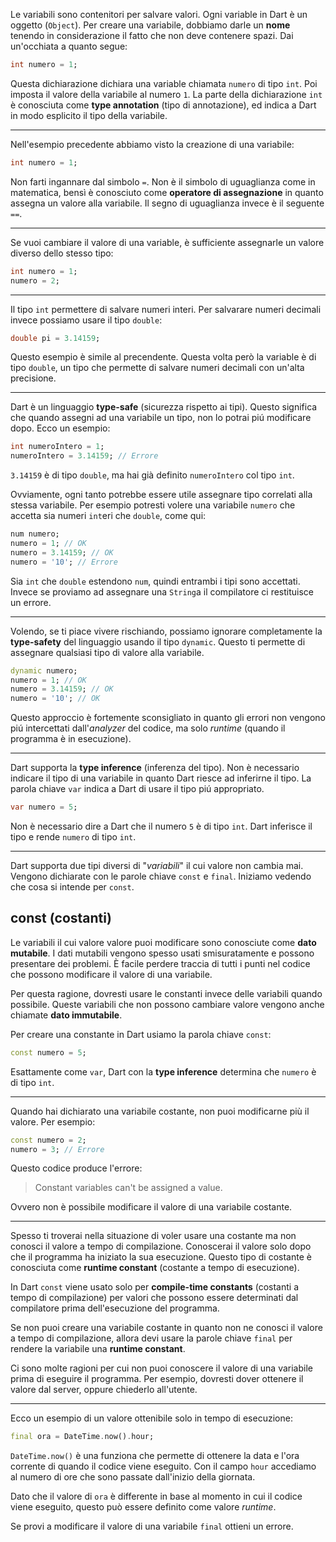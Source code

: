 Le variabili sono contenitori per salvare valori.
Ogni variable in Dart è un oggetto (`Object`).
Per creare una variabile, dobbiamo darle un __nome__ tenendo in considerazione il fatto che non deve contenere spazi.
Dai un'occhiata a quanto segue:

```dart
int numero = 1;
```

Questa dichiarazione dichiara una variable chiamata `numero` di tipo `int`.
Poi imposta il valore della variabile al numero `1`.
La parte della dichiarazione `int` è conosciuta come __type annotation__ (tipo di annotazione), ed indica a Dart in modo esplicito il tipo della variabile.

---

Nell'esempio precedente abbiamo visto la creazione di una variabile:

```dart
int numero = 1;
```

Non farti ingannare dal simbolo `=`.
Non è il simbolo di uguaglianza come in matematica, bensì è conosciuto come __operatore di assegnazione__ in quanto assegna un valore alla variabile.
Il segno di uguaglianza invece è il seguente `==`.

---

Se vuoi cambiare il valore di una variable, è sufficiente assegnarle un valore diverso dello stesso tipo:

```dart
int numero = 1;
numero = 2;
```

---

Il tipo `int` permettere di salvare numeri interi.
Per salvarare numeri decimali invece possiamo usare il tipo `double`:

```dart
double pi = 3.14159;
```

Questo esempio è simile al precendente. Questa volta però la variable è di tipo `double`, un tipo che permette di salvare numeri decimali con un'alta precisione.

---

Dart è un linguaggio __type-safe__ (sicurezza rispetto ai tipi).
Questo significa che quando assegni ad una variabile un tipo, non lo potrai piú modificare dopo. Ecco un esempio:

```dart
int numeroIntero = 1;
numeroIntero = 3.14159; // Errore
```

`3.14159` è di tipo `double`, ma hai già definito `numeroIntero` col tipo `int`.

Ovviamente, ogni tanto potrebbe essere utile assegnare tipo correlati alla stessa variabile. Per esempio potresti volere una variabile `numero` che accetta sia numeri `int`eri che `double`, come qui:
```dart
num numero;
numero = 1; // OK
numero = 3.14159; // OK
numero = '10'; // Errore
```

Sia `int` che `double` estendono `num`, quindi entrambi i tipi sono accettati.
Invece se proviamo ad assegnare una `String`a il compilatore ci restituisce un errore.

---

Volendo, se ti piace vivere rischiando, possiamo ignorare completamente la __type-safety__ del linguaggio usando il tipo `dynamic`.
Questo ti permette di assegnare qualsiasi tipo di valore alla variabile.

```dart
dynamic numero;
numero = 1; // OK
numero = 3.14159; // OK
numero = '10'; // OK
```

Questo approccio è fortemente sconsigliato in quanto gli errori non vengono piú intercettati dall'_analyzer_ del codice, ma solo _runtime_ (quando il programma è in esecuzione).

---

Dart supporta la __type inference__ (inferenza del tipo).
Non è necessario indicare il tipo di una variabile in quanto Dart riesce ad inferirne il tipo.
La parola chiave `var` indica a Dart di usare il tipo piú appropriato.

```dart
var numero = 5;
```

Non è necessario dire a Dart che il numero `5` è di tipo `int`.
Dart inferisce il tipo e rende `numero` di tipo `int`.

---

Dart supporta due tipi diversi di "_variabili_" il cui valore non cambia mai. Vengono dichiarate con le parole chiave `const` e `final`.
Iniziamo vedendo che cosa si intende per `const`.

## const (costanti)

Le variabili il cui valore valore puoi modificare sono conosciute come __dato mutabile__. I dati mutabili vengono spesso usati smisuratamente e possono presentare dei problemi. È facile perdere traccia di tutti i punti nel codice che possono modificare il valore di una variabile.

Per questa ragione, dovresti usare le constanti invece delle variabili quando possibile. Queste variabili che non possono cambiare valore vengono anche chiamate __dato immutabile__.

Per creare una constante in Dart usiamo la parola chiave `const`:

```dart
const numero = 5;
```

Esattamente come `var`, Dart con la __type inference__ determina che `numero` è di tipo `int`.

---

Quando hai dichiarato una variabile costante, non puoi modificarne più il valore. Per esempio:

```dart
const numero = 2;
numero = 3; // Errore
```

Questo codice produce l'errore:
> Constant variables can't be assigned a value.

Ovvero non è possibile modificare il valore di una variabile costante.

---

Spesso ti troverai nella situazione di voler usare una costante ma non conosci il valore a tempo di compilazione. Conoscerai il valore solo dopo che il programma ha iniziato la sua esecuzione.
Questo tipo di costante è conosciuta come __runtime constant__ (costante a tempo di esecuzione).

In Dart `const` viene usato solo per __compile-time constants__ (costanti a tempo di compilazione) per valori che possono essere determinati dal compilatore prima dell'esecuzione del programma.

Se non puoi creare una variabile costante in quanto non ne conosci il valore a tempo di compilazione, allora devi usare la parole chiave `final` per rendere la variabile una __runtime constant__.

Ci sono molte ragioni per cui non puoi conoscere il valore di una variabile prima di eseguire il programma. Per esempio, dovresti dover ottenere il valore dal server, oppure chiederlo all'utente.

---

Ecco un esempio di un valore ottenibile solo in tempo di esecuzione:

```dart
final ora = DateTime.now().hour;
```

`DateTime.now()` è una funziona che permette di ottenere la data e l'ora corrente di quando il codice viene eseguito.
Con il campo `hour` accediamo al numero di ore che sono passate dall'inizio della giornata.

Dato che il valore di `ora` è differente in base al momento in cui il codice viene eseguito, questo può essere definito come valore _runtime_.

Se provi a modificare il valore di una variabile `final` ottieni un errore.
